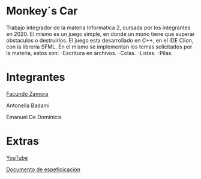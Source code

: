 # Monkey´s Car
Trabajo integrador de la materia Informatica 2, cursada por los integrantes en 2020.
El mismo es un juego simple, en donde un mono tiene que superar obstaculos o destruirlos.
El juego esta desarrollado en C++, en el IDE Clion, con la libreria SFML.
En el mismo se implementan los temas solicitados por la materia, estos son:
  -Escritura en archivos.
  -Colas.
  -Listas.
  -Pilas.

# Integrantes
[Facundo Zamora](https://github.com/Faq-hue)

Antonella Badami

Emanuel De Dominicis

# Extras

[YouTube](https://www.youtube.com/watch?v=SG3qH8m75C8)

[Documento de espeficicación](https://github.com/Faq-hue/Monkey-Car/files/9993710/Documento.de.espeficicacion.docx)

